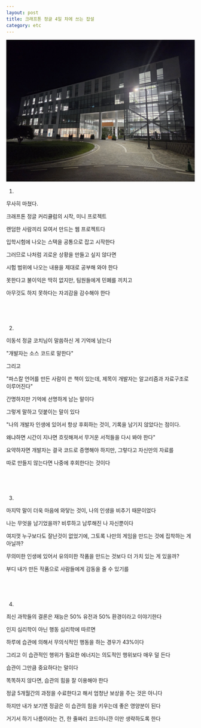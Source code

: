 ```yaml
---
layout: post
title: 크래프톤 정글 4일 차에 쓰는 잡설
category: etc
---
```


![정글_용인_캠퍼스](/assets/images/20250710_00.jpg)

01.

무사히 마쳤다.

크래프톤 정글 커리큘럼의 시작, 미니 프로젝트

랜덤한 사람끼리 모여서 만드는 웹 프로젝트다 

입학시험에 나오는 스택을 공통으로 잡고 시작한다 

그러므로 나처럼 괴로운 상황을 만들고 싶지 않다면

시험 범위에 나오는 내용을 제대로 공부해 와야 한다

못한다고 불이익은 딱히 없지만, 팀원들에게 민폐를 끼치고

아무것도 하지 못하다는 자괴감을 감수해야 한다  

&nbsp; 

&nbsp;

02.

이동석 정글 코치님이 말씀하신 게 기억에 남는다

"개발자는 소스 코드로 말한다"

그리고

"파스칼 언어를 만든 사람이 쓴 책이 있는데, 제목이 개발자는 알고리즘과 자료구조로 이루어진다"

간명하지만 기억에 선명하게 남는 말이다

그렇게 말하고 덧붙이는 말이 있다

"나의 개발자 인생에 있어서 항상 후회하는 것이, 기록을 남기지 않았다는 점이다. 

왜냐하면 시간이 지나면 흐릿해져서 무거운 서적들을 다시 봐야 한다"

요약하자면 개발자는 결국 코드로 증명해야 하지만, 그렇다고 자신만의 자료를

따로 만들지 않는다면 나중에 후회한다는 것이다

&nbsp;

&nbsp;

03.

마지막 말이 더욱 마음에 와닿는 것이, 나의 인생을 비추기 때문이었다

나는 무엇을 남기었을까? 비루하고 남루해진 나 자신뿐이다

여지껏 누구보다도 잘난것이 없었기에, 그토록 나만의 게임을 만드는 것에 집착하는 게 아닐까?

무의미한 인생에 있어서 유의미한 작품을 만드는 것보다 더 가치 있는 게 있을까?

부디 내가 만든 작품으로 사람들에게 감동을 줄 수 있기를

&nbsp;

&nbsp;

04.

최신 과학들의 결론은 재능은 50% 유전과 50% 환경이라고 이야기한다

인지 심리학이 아닌 행동 심리학에 따르면 

하루에 습관에 의해서 무의식적인 행동을 하는 경우가 43%이다

그리고 이 습관적인 행위가 필요한 에너지는 의도적인 행위보다 매우 덜 든다

습관이 그만큼 중요하다는 말이다

똑똑하지 않다면, 습관의 힘을 잘 이용해야 한다

정글 5개월간의 과정을 수료한다고 해서 엄청난 보상을 주는 것은 아니다

하지만 내가 보기엔 정글은 이 습관의 힘을 키우는데 좋은 영양분이 된다

거기서 하기 나름이라는 건, 한 줄짜리 코드이니깐 이만 생략하도록 한다

&nbsp;

&nbsp;

